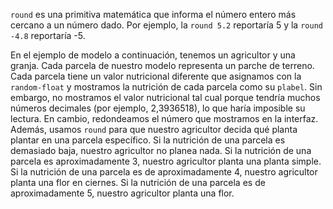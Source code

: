﻿`round` es una primitiva matemática que informa el número entero más cercano a un número dado. Por ejemplo, la `round 5.2` reportaría 5 y la `round -4.8` reportaría -5.

En el ejemplo de modelo a continuación, tenemos un agricultor y una granja. Cada parcela de nuestro modelo representa un parche de terreno. Cada parcela tiene un valor nutricional diferente que asignamos con la `random-float` y mostramos la nutrición de cada parcela como su `plabel`. Sin embargo, no mostramos el valor nutricional tal cual porque tendría muchos números decimales (por ejemplo, 2,3936518), lo que haría imposible su lectura. En cambio, redondeamos el número que mostramos en la interfaz. Además, usamos `round` para que nuestro agricultor decida qué planta plantar en una parcela específico. Si la nutrición de una parcela es demasiado baja, nuestro agricultor no planea nada. Si la nutrición de una parcela es aproximadamente 3, nuestro agricultor planta una planta simple. Si la nutrición de una parcela es de aproximadamente 4, nuestro agricultor planta una flor en ciernes. Si la nutrición de una parcela es de aproximadamente 5, nuestro agricultor planta una flor.